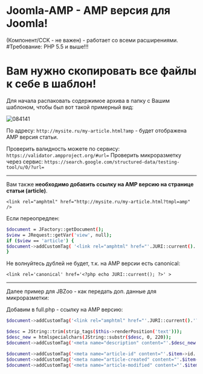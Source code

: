 # Joomla-AMP - AMP версия для Joomla!
(Компонент/CCK - не важен) - работает со всеми расширениями.
#Требование: PHP 5.5 и выше!!!

# Вам нужно скопировать все файлы к себе в шаблон!
Для начала распаковать содержимое архива в папку с Вашим шаблоном, чтобы был вот такой примерный вид:

![084141](https://cloud.githubusercontent.com/assets/1074710/20105560/15047ac8-a5e3-11e6-81ad-284e37b1105c.png)

По адресу: ```http://mysite.ru/my-article.html?amp``` - будет отображена AMP версия статьи.

Проверить валидность можете по сервису: ```https://validator.ampproject.org/#url=```
Проверить микроразметку через сервис: ```https://search.google.com/structured-data/testing-tool/u/0/?url=```
***

Вам также **необходимо добавить ссылку на AMP версию на странице статьи (article)**.

```<link rel="amphtml" href="http://mysite.ru/my-article.html?tmpl=amp" />```

Если переопредлен:

```sh
$document = JFactory::getDocument();
$view = JRequest::getVar('view', null);
if ($view == 'article') {
$document->addCustomTag( '<link rel="amphtml" href="'.JURI::current().'?tmpl=amp" />' );
}

```

Не волнуйтесь дублей не будет, т.к. на AMP версии есть canonical:

`<link rel='canonical' href='<?php echo JURI::current(); ?>' >`

***

Далее пример для JBZoo - как передать доп. данные для микроразметки:

Добавим в full.php - ссылку на AMP версию:

```sh
$document->addCustomTag('<link rel="amphtml" href="'.JURI::current().'?tmpl=amp" />');

$desc = JString::trim(strip_tags($this->renderPosition('text')));
$desc_new = htmlspecialchars(JString::substr($desc, 0, 220));
$document->addCustomTag('<meta name="description" content="'.$desc_new.'" />');

$document->addCustomTag('<meta name="article-id" content="'.$item->id.'">');
$document->addCustomTag('<meta name="article-created" content="'.$item->created.'">');
$document->addCustomTag('<meta name="article-modified" content="'.$item->modified.'">');
```
